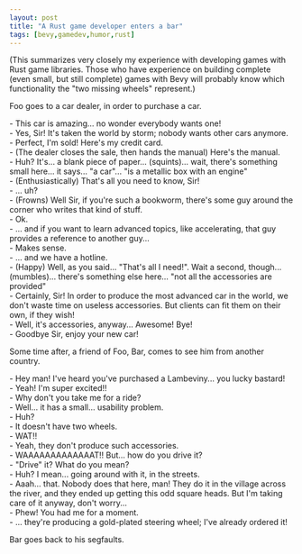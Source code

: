 ```yaml
---
layout: post
title: "A Rust game developer enters a bar"
tags: [bevy,gamedev,humor,rust]
---
```


(This summarizes very closely my experience with developing games with Rust game libraries. Those who have experience on building complete (even small, but still complete) games with Bevy will probably know which functionality the "two missing wheels" represent.)

Foo goes to a car dealer, in order to purchase a car.

\- This car is amazing... no wonder everybody wants one!<br/>
\- Yes, Sir! It's taken the world by storm; nobody wants other cars anymore.<br/>
\- Perfect, I'm sold! Here's my credit card.<br/>
\- (The dealer closes the sale, then hands the manual) Here's the manual.<br/>
\- Huh? It's... a blank piece of paper... (squints)... wait, there's something small here... it says... "a car"... "is a metallic box with an engine"<br/>
\- (Enthusiastically) That's all you need to know, Sir!<br/>
\- ... uh?<br/>
\- (Frowns) Well Sir, if you're such a bookworm, there's some guy around the corner who writes that kind of stuff.<br/>
\- Ok.<br/>
\- ... and if you want to learn advanced topics, like accelerating, that guy provides a reference to another guy...<br/>
\- Makes sense.<br/>
\- ... and we have a hotline.<br/>
\- (Happy) Well, as you said... "That's all I need!". Wait a second, though... (mumbles)... there's something else here... "not all the accessories are provided"<br/>
\- Certainly, Sir! In order to produce the most advanced car in the world, we don't waste time on useless accessories. But clients can fit them on their own, if they wish!<br/>
\- Well, it's accessories, anyway... Awesome! Bye!<br/>
\- Goodbye Sir, enjoy your new car!<br/>

Some time after, a friend of Foo, Bar, comes to see him from another country.

\- Hey man! I've heard you've purchased a Lambeviny... you lucky bastard!<br/>
\- Yeah! I'm super excited!!<br/>
\- Why don't you take me for a ride?<br/>
\- Well... it has a small... usability problem.<br/>
\- Huh?<br/>
\- It doesn't have two wheels.<br/>
\- WAT!!<br/>
\- Yeah, they don't produce such accessories.<br/>
\- WAAAAAAAAAAAAAT!! But... how do you drive it?<br/>
\- "Drive" it? What do you mean?<br/>
\- Huh? I mean... going around with it, in the streets.<br/>
\- Aaah... that. Nobody does that here, man! They do it in the village across the river, and they ended up getting this odd square heads. But I'm taking care of it anyway, don't worry...<br/>
\- Phew! You had me for a moment.<br/>
\- ... they're producing a gold-plated steering wheel; I've already ordered it!<br/>

Bar goes back to his segfaults.

